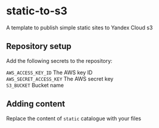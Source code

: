 # static-to-s3
A template to publish simple static sites to Yandex Cloud s3

## Repository setup

Add the following secrets to the repository:

`AWS_ACCESS_KEY_ID` The AWS key ID\
`AWS_SECRET_ACCESS_KEY` The AWS secret key\
`S3_BUCKET` Bucket name

## Adding content
Replace the content of `static` catalogue with your files
